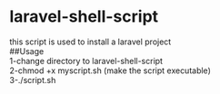 # laravel-shell-script
this script is used to install a laravel project <br/>
##Usage <br/>
1-change directory to laravel-shell-script <br/>
2-chmod +x myscript.sh (make the script executable)<br/>
3-./script.sh <br/>
